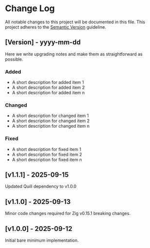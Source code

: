 # Change Log

All notable changes to this project will be documented in this file.
This project adheres to the [Semantic Version](https://semver.org/) guideline.

## [Version] - yyyy-mm-dd

Here we write upgrading notes and make them as straightforward as possible.

### Added
- A short description for added item 1
- A short description for added item 2
- A short description for added item n

### Changed
- A short description for changed item 1
- A short description for changed item 2
- A short description for changed item n

### Fixed
- A short description for fixed item 1
- A short description for fixed item 2
- A short description for fixed item n

## [v1.1.1] - 2025-09-15

Updated Quill dependency to v1.0.0

## [v1.1.0] - 2025-09-13

Minor code changes required for Zig v0.15.1 breaking changes.

## [v1.0.0] - 2025-09-12

Initial bare minimum implementation.

